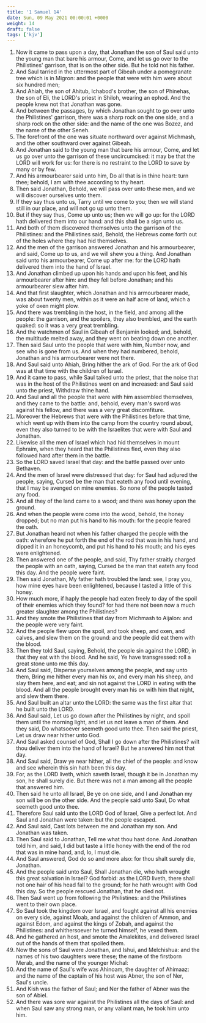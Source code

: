 ```yaml
---
title: '1 Samuel 14'
date: Sun, 09 May 2021 00:00:01 +0000
weight: 14
draft: false
tags: ['kjv'] 
---
```


1. Now it came to pass upon a day, that Jonathan the son of Saul said unto the young man that bare his armour, Come, and let us go over to the Philistines' garrison, that is on the other side. But he told not his father.
2. And Saul tarried in the uttermost part of Gibeah under a pomegranate tree which is in Migron: and the people that were with him were about six hundred men;
3. And Ahiah, the son of Ahitub, Ichabod's brother, the son of Phinehas, the son of Eli, the LORD's priest in Shiloh, wearing an ephod. And the people knew not that Jonathan was gone.
4. And between the passages, by which Jonathan sought to go over unto the Philistines' garrison, there was a sharp rock on the one side, and a sharp rock on the other side: and the name of the one was Bozez, and the name of the other Seneh.
5. The forefront of the one was situate northward over against Michmash, and the other southward over against Gibeah.
6. And Jonathan said to the young man that bare his armour, Come, and let us go over unto the garrison of these uncircumcised: it may be that the LORD will work for us: for there is no restraint to the LORD to save by many or by few.
7. And his armourbearer said unto him, Do all that is in thine heart: turn thee; behold, I am with thee according to thy heart.
8. Then said Jonathan, Behold, we will pass over unto these men, and we will discover ourselves unto them.
9. If they say thus unto us, Tarry until we come to you; then we will stand still in our place, and will not go up unto them.
10. But if they say thus, Come up unto us; then we will go up: for the LORD hath delivered them into our hand: and this shall be a sign unto us.
11. And both of them discovered themselves unto the garrison of the Philistines: and the Philistines said, Behold, the Hebrews come forth out of the holes where they had hid themselves.
12. And the men of the garrison answered Jonathan and his armourbearer, and said, Come up to us, and we will shew you a thing. And Jonathan said unto his armourbearer, Come up after me: for the LORD hath delivered them into the hand of Israel.
13. And Jonathan climbed up upon his hands and upon his feet, and his armourbearer after him: and they fell before Jonathan; and his armourbearer slew after him.
14. And that first slaughter, which Jonathan and his armourbearer made, was about twenty men, within as it were an half acre of land, which a yoke of oxen might plow.
15. And there was trembling in the host, in the field, and among all the people: the garrison, and the spoilers, they also trembled, and the earth quaked: so it was a very great trembling.
16. And the watchmen of Saul in Gibeah of Benjamin looked; and, behold, the multitude melted away, and they went on beating down one another.
17. Then said Saul unto the people that were with him, Number now, and see who is gone from us. And when they had numbered, behold, Jonathan and his armourbearer were not there.
18. And Saul said unto Ahiah, Bring hither the ark of God. For the ark of God was at that time with the children of Israel.
19. And it came to pass, while Saul talked unto the priest, that the noise that was in the host of the Philistines went on and increased: and Saul said unto the priest, Withdraw thine hand.
20. And Saul and all the people that were with him assembled themselves, and they came to the battle: and, behold, every man's sword was against his fellow, and there was a very great discomfiture.
21. Moreover the Hebrews that were with the Philistines before that time, which went up with them into the camp from the country round about, even they also turned to be with the Israelites that were with Saul and Jonathan.
22. Likewise all the men of Israel which had hid themselves in mount Ephraim, when they heard that the Philistines fled, even they also followed hard after them in the battle.
23. So the LORD saved Israel that day: and the battle passed over unto Bethaven.
24. And the men of Israel were distressed that day: for Saul had adjured the people, saying, Cursed be the man that eateth any food until evening, that I may be avenged on mine enemies. So none of the people tasted any food.
25. And all they of the land came to a wood; and there was honey upon the ground.
26. And when the people were come into the wood, behold, the honey dropped; but no man put his hand to his mouth: for the people feared the oath.
27. But Jonathan heard not when his father charged the people with the oath: wherefore he put forth the end of the rod that was in his hand, and dipped it in an honeycomb, and put his hand to his mouth; and his eyes were enlightened.
28. Then answered one of the people, and said, Thy father straitly charged the people with an oath, saying, Cursed be the man that eateth any food this day. And the people were faint.
29. Then said Jonathan, My father hath troubled the land: see, I pray you, how mine eyes have been enlightened, because I tasted a little of this honey.
30. How much more, if haply the people had eaten freely to day of the spoil of their enemies which they found? for had there not been now a much greater slaughter among the Philistines?
31. And they smote the Philistines that day from Michmash to Aijalon: and the people were very faint.
32. And the people flew upon the spoil, and took sheep, and oxen, and calves, and slew them on the ground: and the people did eat them with the blood.
33. Then they told Saul, saying, Behold, the people sin against the LORD, in that they eat with the blood. And he said, Ye have transgressed: roll a great stone unto me this day.
34. And Saul said, Disperse yourselves among the people, and say unto them, Bring me hither every man his ox, and every man his sheep, and slay them here, and eat; and sin not against the LORD in eating with the blood. And all the people brought every man his ox with him that night, and slew them there.
35. And Saul built an altar unto the LORD: the same was the first altar that he built unto the LORD.
36. And Saul said, Let us go down after the Philistines by night, and spoil them until the morning light, and let us not leave a man of them. And they said, Do whatsoever seemeth good unto thee. Then said the priest, Let us draw near hither unto God.
37. And Saul asked counsel of God, Shall I go down after the Philistines? wilt thou deliver them into the hand of Israel? But he answered him not that day.
38. And Saul said, Draw ye near hither, all the chief of the people: and know and see wherein this sin hath been this day.
39. For, as the LORD liveth, which saveth Israel, though it be in Jonathan my son, he shall surely die. But there was not a man among all the people that answered him.
40. Then said he unto all Israel, Be ye on one side, and I and Jonathan my son will be on the other side. And the people said unto Saul, Do what seemeth good unto thee.
41. Therefore Saul said unto the LORD God of Israel, Give a perfect lot. And Saul and Jonathan were taken: but the people escaped.
42. And Saul said, Cast lots between me and Jonathan my son. And Jonathan was taken.
43. Then Saul said to Jonathan, Tell me what thou hast done. And Jonathan told him, and said, I did but taste a little honey with the end of the rod that was in mine hand, and, lo, I must die.
44. And Saul answered, God do so and more also: for thou shalt surely die, Jonathan.
45. And the people said unto Saul, Shall Jonathan die, who hath wrought this great salvation in Israel? God forbid: as the LORD liveth, there shall not one hair of his head fall to the ground; for he hath wrought with God this day. So the people rescued Jonathan, that he died not.
46. Then Saul went up from following the Philistines: and the Philistines went to their own place.
47. So Saul took the kingdom over Israel, and fought against all his enemies on every side, against Moab, and against the children of Ammon, and against Edom, and against the kings of Zobah, and against the Philistines: and whithersoever he turned himself, he vexed them.
48. And he gathered an host, and smote the Amalekites, and delivered Israel out of the hands of them that spoiled them.
49. Now the sons of Saul were Jonathan, and Ishui, and Melchishua: and the names of his two daughters were these; the name of the firstborn Merab, and the name of the younger Michal:
50. And the name of Saul's wife was Ahinoam, the daughter of Ahimaaz: and the name of the captain of his host was Abner, the son of Ner, Saul's uncle.
51. And Kish was the father of Saul; and Ner the father of Abner was the son of Abiel.
52. And there was sore war against the Philistines all the days of Saul: and when Saul saw any strong man, or any valiant man, he took him unto him.
